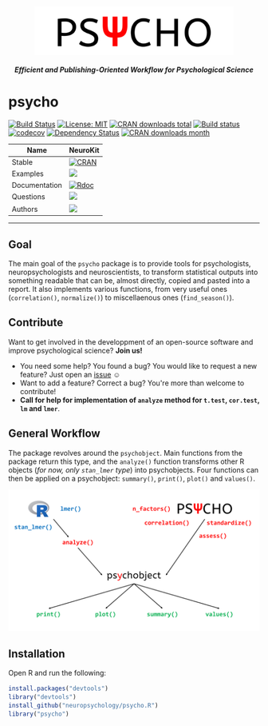 <p align="center"><a href=https://github.com/neuropsychology/psycho.R/><img src="https://github.com/neuropsychology/psycho.R/blob/master/vignettes/images/logo.PNG" width="400" align="center" alt="psycho logo r package"></a></p>


*<h4 align="center">Efficient and Publishing-Oriented Workflow for Psychological Science</h2>*


# psycho
[![Build Status](https://travis-ci.org/neuropsychology/psycho.R.svg?branch=master)](https://travis-ci.org/neuropsychology/psycho.R)
[![License: MIT](https://img.shields.io/badge/License-MIT-yellow.svg)](https://opensource.org/licenses/MIT)
[![CRAN downloads total](http://cranlogs.r-pkg.org/badges/grand-total/psycho)](https://cran.r-project.org/web/packages/psycho/)
[![Build status](https://ci.appveyor.com/api/projects/status/08mg1fshh5iqx53b?svg=true)](https://ci.appveyor.com/project/DominiqueMakowski/psycho-r)
[![codecov](https://codecov.io/gh/neuropsychology/psycho.R/branch/master/graph/badge.svg)](https://codecov.io/gh/neuropsychology/psycho.R)
[![Dependency Status](https://dependencyci.com/github/neuropsychology/psycho.R/badge)](https://dependencyci.com/github/neuropsychology/psycho.R)
[![CRAN downloads month](https://cranlogs.r-pkg.org/badges/psycho)](https://cran.r-project.org/web/packages/psycho/)




|Name|NeuroKit|
|----------------|---|
|Stable|[![CRAN](https://www.r-pkg.org/badges/version/psycho)](https://cran.r-project.org/web/packages/psycho/)|
|Examples|[![](https://img.shields.io/badge/vignettes-0.0.1-orange.svg?colorB=8BC34A)](https://cran.r-project.org/web/packages/psycho/vignettes/overview.html)|
|Documentation|[![Rdoc](http://www.rdocumentation.org/badges/version/psycho)](http://www.rdocumentation.org/packages/psycho)|
|Questions|[![](https://img.shields.io/badge/issue-create-purple.svg?colorB=FF9800)](https://github.com/neuropsychology/psycho.R/issues)|
|Authors|[![](https://img.shields.io/badge/CV-D._Makowski-purple.svg?colorB=9C27B0)](https://dominiquemakowski.github.io/)|

---


## Goal

The main goal of the `psycho` package is to provide tools for psychologists, neuropsychologists and neuroscientists, to transform statistical outputs into something readable that can be, almost directly, copied and pasted into a report. It also implements various functions, from very useful ones (`correlation()`, `normalize()`) to miscellaenous ones (`find_season()`).


## Contribute

Want to get involved in the developpment of an open-source software and improve psychological science? **Join us!**

- You need some help? You found a bug? You would like to request a new feature? 
  Just open an [issue](https://github.com/neuropsychology/psycho.R/issues) :relaxed:
- Want to add a feature? Correct a bug? You're more than welcome to contribute!
- **Call for help for implementation of `analyze` method for `t.test`, `cor.test`, `lm` and `lmer`**.
  
  

## General Workflow

The package revolves around the `psychobject`. Main functions from the package return this type, and the `analyze()` function transforms other R objects (*for now, only `stan_lmer` type*) into psychobjects. Four functions can then be applied on a psychobject: `summary()`, `print()`, `plot()` and `values()`.



![](https://github.com/neuropsychology/psycho.R/blob/master/vignettes/images/workflow.PNG)


## Installation

Open R and run the following:

```R
install.packages("devtools")
library("devtools")
install_github("neuropsychology/psycho.R")
library("psycho")
```
